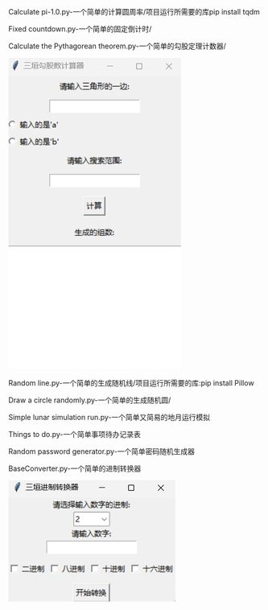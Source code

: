 Calculate pi-1.0.py-一个简单的计算圆周率/项目运行所需要的库pip install tqdm

Fixed countdown.py-一个简单的固定倒计时/

Calculate the Pythagorean theorem.py-一个简单的勾股定理计数器/

![image](https://github.com/Nninghx/Boring-gadgets/blob/main/picture/Pythagorean%20counter.png)

Random line.py-一个简单的生成随机线/项目运行所需要的库:pip install Pillow

Draw a circle randomly.py-一个简单的生成随机圆/

Simple lunar simulation run.py-一个简单又简易的地月运行模拟

Things to do.py-一个简单事项待办记录表

Random password generator.py-一个简单密码随机生成器

BaseConverter.py-一个简单的进制转换器

![image](https://github.com/Nninghx/Boring-gadgets/blob/main/picture/BaseConverter.png)

